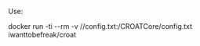 Use:

docker run -ti --rm -v /<path local CROATcore>/config.txt:/CROATCore/config.txt iwanttobefreak/croat
